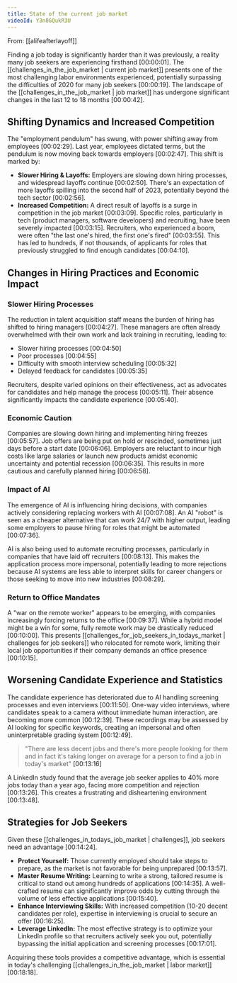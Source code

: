 ```yaml
---
title: State of the current job market
videoId: Y3n8GQukR3U
---
```


From: [[alifeafterlayoff]] <br/> 

Finding a job today is significantly harder than it was previously, a reality many job seekers are experiencing firsthand [00:00:01]. The [[challenges_in_the_job_market | current job market]] presents one of the most challenging labor environments experienced, potentially surpassing the difficulties of 2020 for many job seekers [00:00:19]. The landscape of the [[challenges_in_the_job_market | job market]] has undergone significant changes in the last 12 to 18 months [00:00:42].

## Shifting Dynamics and Increased Competition

The "employment pendulum" has swung, with power shifting away from employees [00:02:29]. Last year, employees dictated terms, but the pendulum is now moving back towards employers [00:02:47]. This shift is marked by:
*   **Slower Hiring & Layoffs:** Employers are slowing down hiring processes, and widespread layoffs continue [00:02:50]. There's an expectation of more layoffs spilling into the second half of 2023, potentially beyond the tech sector [00:02:56].
*   **Increased Competition:** A direct result of layoffs is a surge in competition in the job market [00:03:09]. Specific roles, particularly in tech (product managers, software developers) and recruiting, have been severely impacted [00:03:15]. Recruiters, who experienced a boom, were often "the last one's hired, the first one's fired" [00:03:55]. This has led to hundreds, if not thousands, of applicants for roles that previously struggled to find enough candidates [00:04:10].

## Changes in Hiring Practices and Economic Impact

### Slower Hiring Processes
The reduction in talent acquisition staff means the burden of hiring has shifted to hiring managers [00:04:27]. These managers are often already overwhelmed with their own work and lack training in recruiting, leading to:
*   Slower hiring processes [00:04:50]
*   Poor processes [00:04:55]
*   Difficulty with smooth interview scheduling [00:05:32]
*   Delayed feedback for candidates [00:05:35]

Recruiters, despite varied opinions on their effectiveness, act as advocates for candidates and help manage the process [00:05:11]. Their absence significantly impacts the candidate experience [00:05:40].

### Economic Caution
Companies are slowing down hiring and implementing hiring freezes [00:05:57]. Job offers are being put on hold or rescinded, sometimes just days before a start date [00:06:06]. Employers are reluctant to incur high costs like large salaries or launch new products amidst economic uncertainty and potential recession [00:06:35]. This results in more cautious and carefully planned hiring [00:06:58].

### Impact of AI
The emergence of AI is influencing hiring decisions, with companies actively considering replacing workers with AI [00:07:08]. An AI "robot" is seen as a cheaper alternative that can work 24/7 with higher output, leading some employers to pause hiring for roles that might be automated [00:07:36].

AI is also being used to automate recruiting processes, particularly in companies that have laid off recruiters [00:08:13]. This makes the application process more impersonal, potentially leading to more rejections because AI systems are less able to interpret skills for career changers or those seeking to move into new industries [00:08:29].

### Return to Office Mandates
A "war on the remote worker" appears to be emerging, with companies increasingly forcing returns to the office [00:09:37]. While a hybrid model might be a win for some, fully remote work may be drastically reduced [00:10:00]. This presents [[challenges_for_job_seekers_in_todays_market | challenges for job seekers]] who relocated for remote work, limiting their local job opportunities if their company demands an office presence [00:10:15].

## Worsening Candidate Experience and Statistics

The candidate experience has deteriorated due to AI handling screening processes and even interviews [00:11:50]. One-way video interviews, where candidates speak to a camera without immediate human interaction, are becoming more common [00:12:39]. These recordings may be assessed by AI looking for specific keywords, creating an impersonal and often uninterpretable grading system [00:12:49].

> "There are less decent jobs and there's more people looking for them and in fact it's taking longer on average for a person to find a job in today's market" <a class="yt-timestamp" data-t="00:13:16">[00:13:16]</a>

A LinkedIn study found that the average job seeker applies to 40% more jobs today than a year ago, facing more competition and rejection [00:13:26]. This creates a frustrating and disheartening environment [00:13:48].

## Strategies for Job Seekers

Given these [[challenges_in_todays_job_market | challenges]], job seekers need an advantage [00:14:24].
*   **Protect Yourself:** Those currently employed should take steps to prepare, as the market is not favorable for being unprepared [00:13:57].
*   **Master Resume Writing:** Learning to write a strong, tailored resume is critical to stand out among hundreds of applications [00:14:35]. A well-crafted resume can significantly improve odds by cutting through the volume of less effective applications [00:15:40].
*   **Enhance Interviewing Skills:** With increased competition (10-20 decent candidates per role), expertise in interviewing is crucial to secure an offer [00:16:25].
*   **Leverage LinkedIn:** The most effective strategy is to optimize your LinkedIn profile so that recruiters actively seek you out, potentially bypassing the initial application and screening processes [00:17:01].

Acquiring these tools provides a competitive advantage, which is essential in today's challenging [[challenges_in_the_job_market | labor market]] [00:18:18].